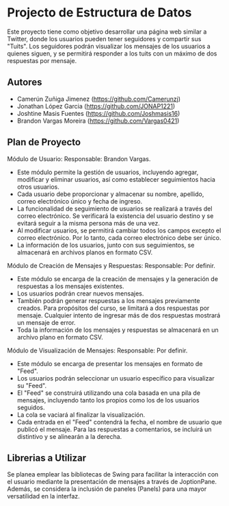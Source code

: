
# Projecto de Estructura de Datos

Este proyecto tiene como objetivo desarrollar una página web similar a Twitter, donde los usuarios pueden tener seguidores y compartir sus "Tuits". Los seguidores podrán visualizar los mensajes de los usuarios a quienes siguen, y se permitirá responder a los tuits con un máximo de dos respuestas por mensaje.

## Autores

- Camerún Zuñiga Jimenez (https://github.com/Camerunzj)
- Jonathan López Garcia (https://github.com/JONAP1221)
- Joshtine Masis Fuentes (https://github.com/Joshmasis16)
- Brandon Vargas Moreira (https://github.com/Vargas0421)


## Plan de Proyecto

Módulo de Usuario:
Responsable: Brandon Vargas.

- Este módulo permite la gestión de usuarios, incluyendo agregar, modificar y eliminar usuarios, así como establecer seguimientos hacia otros usuarios.
- Cada usuario debe proporcionar y almacenar su nombre, apellido, correo electrónico único y fecha de ingreso.
- La funcionalidad de seguimiento de usuarios se realizará a través del correo electrónico. Se verificará la existencia del usuario destino y se evitará seguir a la misma persona más de una vez.
- Al modificar usuarios, se permitirá cambiar todos los campos excepto el correo electrónico. Por lo tanto, cada correo electrónico debe ser único.
- La información de los usuarios, junto con sus seguimientos, se almacenará en archivos planos en formato CSV.

Módulo de Creación de Mensajes y Respuestas:
Responsable: Por definir.

- Este módulo se encarga de la creación de mensajes y la generación de respuestas a los mensajes existentes.
- Los usuarios podrán crear nuevos mensajes.
- También podrán generar respuestas a los mensajes previamente creados. Para propósitos del curso, se limitará a dos respuestas por mensaje. Cualquier intento de ingresar más de dos respuestas mostrará un mensaje de error.
- Toda la información de los mensajes y respuestas se almacenará en un archivo plano en formato CSV.

Módulo de Visualización de Mensajes:
Responsable: Por definir.

- Este módulo se encarga de presentar los mensajes en formato de "Feed".
- Los usuarios podrán seleccionar un usuario específico para visualizar su "Feed".
- El "Feed" se construirá utilizando una cola basada en una pila de mensajes, incluyendo tanto los propios como los de los usuarios seguidos. 
- La cola se vaciará al finalizar la visualización.
- Cada entrada en el "Feed" contendrá la fecha, el nombre de usuario que publicó el mensaje. Para las respuestas a comentarios, se incluirá un distintivo y se alinearán a la derecha.

## Librerias a Utilizar

Se planea emplear las bibliotecas de Swing para facilitar la interacción con el usuario mediante la presentación de mensajes a través de JoptionPane. Además, se considera la inclusión de paneles (Panels) para una mayor versatilidad en la interfaz.

